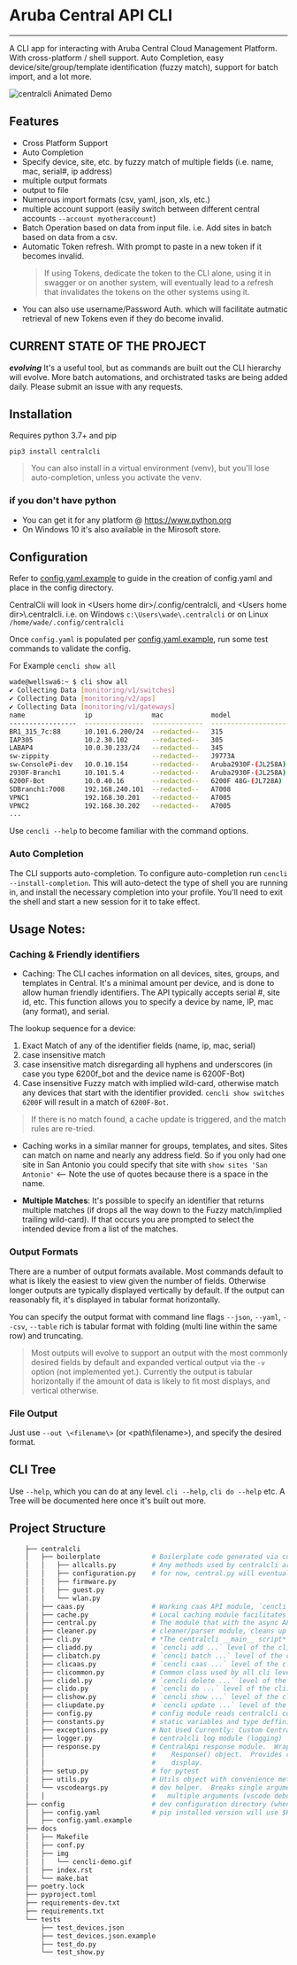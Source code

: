 # Aruba Central API CLI

---

A CLI app for interacting with Aruba Central Cloud Management Platform. With cross-platform / shell support. Auto Completion, easy device/site/group/template identification (fuzzy match), support for batch import, and a lot more.

![centralcli Animated Demo](docs/img/cencli-demo.gif)

## Features
- Cross Platform Support
- Auto Completion
- Specify device, site, etc. by fuzzy match of multiple fields (i.e. name, mac, serial#, ip address)
- multiple output formats
- output to file
- Numerous import formats (csv, yaml, json, xls, etc.)
- multiple account support (easily switch between different central accounts `--account myotheraccount`)
- Batch Operation based on data from input file.  i.e. Add sites in batch based on data from a csv.
- Automatic Token refresh.  With prompt to paste in a new token if it becomes invalid.
  > If using Tokens, dedicate the token to the CLI alone, using it in swagger or on another system, will eventually lead to a refresh that invalidates the tokens on the other systems using it.
- You can also use username/Password Auth. which will facilitate autmatic retrieval of new Tokens even if they do become invalid.

## CURRENT STATE OF THE PROJECT

***evolving***  It's a useful tool, but as commands are built out the CLI hierarchy will evolve.  More batch automations, and orchistrated tasks are being added daily.  Please submit an issue with any requests.

## Installation

Requires python 3.7+ and pip

`pip3 install centralcli`

> You can also install in a virtual environment (venv), but you'll lose auto-completion, unless you activate the venv.

### if you don't have python

- You can get it for any platform @ https://www.python.org
- On Windows 10 it's also available in the Mirosoft store.


## Configuration

Refer to [config.yaml.example](config/config.yaml.example) to guide in the creation of config.yaml and place in the config directory.

CentralCli will look in \<Users home dir\>/.config/centralcli, and \<Users home dir\>\\.centralcli.
i.e. on Windows `c:\Users\wade\.centralcli` or on Linux `/home/wade/.config/centralcli`

Once `config.yaml` is populated per [config.yaml.example](config/config.yaml.example), run some test commands to validate the config.

For Example `cencli show all`

```bash
wade@wellswa6:~ $ cli show all
✔ Collecting Data [monitoring/v1/switches]
✔ Collecting Data [monitoring/v2/aps]
✔ Collecting Data [monitoring/v1/gateways]
name               ip               mac            model                 group          site     serial      type     labels       version                status
-----------------  ---------------  -------------  --------------------  -------------  -------  ----------  -------  -----------  ---------------------  --------
BR1_315_7c:88      10.101.6.200/24  --redacted--   315                   Branch1        Antigua  -redacted-  ap       Branch View  8.7.1.1_78245          Up
IAP305             10.2.30.102      --redacted--   305                   TemplateGroup           -redacted-  ap                    6.5.1.0-4.3.1.2_58595  Down
LABAP4             10.0.30.233/24   --redacted--   345                   WadeLab                 -redacted-  ap                    8.7.1.0_77203          Down
sw-zippity                          --redacted--   J9773A                WadeLab                 -redacted-  SW                    16.10.000x             Down
sw-ConsolePi-dev   10.0.10.154      --redacted--   Aruba2930F-(JL258A)   WadeLab        WadeLab  -redacted-  SW                    16.10.0011             Down
2930F-Branch1      10.101.5.4       --redacted--   Aruba2930F-(JL258A)   Branch1        Antigua  -redacted-  SW       Branch View  16.10.0007             Up
6200F-Bot          10.0.40.16       --redacted--   6200F 48G-(JL728A)    WadeLab        WadeLab  -redacted-  CX                    10.06.0010             Up
SDBranch1:7008     192.168.240.101  --redacted--   A7008                 Branch1        Antigua  -redacted-  gateway  Branch View  8.5.0.0-2.0.0.6_76205  Up
VPNC1              192.168.30.201   --redacted--   A7005                 WadeLab        WadeLab  -redacted-  gateway  Branch View  8.6.0.4-2.2.0.3_77966  Up
VPNC2              192.168.30.202   --redacted--   A7005                 WadeLab        WadeLab  -redacted-  gateway  Branch View  8.6.0.4-2.2.0.3_77966  Up
...

```

Use `cencli --help` to become familiar with the command options.

### Auto Completion
The CLI supports auto-completion.  To configure auto-completion run `cencli --install-completion`.  This will auto-detect the type of shell you are running in, and install the necessary completion into your profile.  You'll need to exit the shell and start a new session for it to take effect.

## Usage Notes:

### Caching & Friendly identifiers
- Caching: The CLI caches information on all devices, sites, groups, and templates in Central.  It's a minimal amount per device, and is done to allow human friendly identifiers.  The API typically accepts serial #, site id, etc.  This function allows you to specify a device by name, IP, mac (any format), and serial.

The lookup sequence for a device:

  1. Exact Match of any of the identifier fields (name, ip, mac, serial)
  2. case insensitive match
  3. case insensitive match disregarding all hyphens and underscores (in case you type 6200f_bot and the device name is 6200F-Bot)
  4. Case insensitive Fuzzy match with implied wild-card, otherwise match any devices that start with the identifier provided. `cencli show switches 6200F` will result in a match of `6200F-Bot`.


> If there is no match found, a cache update is triggered, and the match rules are re-tried.

- Caching works in a similar manner for groups, templates, and sites.  Sites can match on name and nearly any address field.  So if you only had one site in San Antonio you could specify that site with `show sites 'San Antonio'`  \<-- Note the use of quotes because there is a space in the name.

- **Multiple Matches**:  It's possible to specify an identifier that returns multiple matches (if drops all the way down to the Fuzzy match/implied trailing wild-card).  If that occurs you are prompted to select the intended device from a list of the matches.

### Output Formats

There are a number of output formats available.  Most commands default to what is likely the easiest to view given the number of fields.  Otherwise longer outputs are typically displayed vertically by default.  If the output can reasonably fit, it's displayed in tabular format horizontally.

You can specify the output format with command line flags `--json`, `--yaml`, `--csv`, `--table`  rich is tabular format with folding (multi line within the same row) and truncating.

> Most outputs will evolve to support an output with the most commonly desired fields by default and expanded vertical output via the `-v` option (not implemented yet.).  Currently the output is tabular horizontally if the amount of data is likely to fit most displays, and vertical otherwise.

### File Output

Just use `--out \<filename\>` (or \<path\\filename\>), and specify the desired format.

## CLI Tree

Use `--help`, which you can do at any level.  `cli --help`, `cli do --help` etc.  A Tree will be documented here once it's built out more.

## Project Structure

```bash
    ├── centralcli
    │   ├── boilerplate             # Boilerplate code generated via custom script from JSON schema files.
    │   │   ├── allcalls.py         # Any methods used by centralcli are pulled out and placed in central.py
    │   │   ├── configuration.py    # for now, central.py will eventually be broken out into diff modules.
    │   │   ├── firmware.py
    │   │   ├── guest.py
    │   │   └── wlan.py
    │   ├── caas.py                 # Working caas API module, `cencli caas ...` (hidden command)
    │   ├── cache.py                # Local caching module facilitates use of device name / fuzzy match in commands
    │   ├── central.py              # The module that with the async API calls for Aruba Central
    │   ├── cleaner.py              # cleaner/parser module, cleans up output.
    │   ├── cli.py                  # *The centralcli __main__ script*
    │   ├── cliadd.py               # `cencli add ...` level of the cli
    │   ├── clibatch.py             # `cencli batch ...` level of the cli
    │   ├── clicaas.py              # `cencli caas ...` level of the cli (hidden)
    │   ├── clicommon.py            # Common class used by all cli levels (callbacks and output display)
    │   ├── clidel.py               # `cencli delete ...` level of the cli
    │   ├── clido.py                # `cencli do ...` level of the cli.  These commands will move to level 1 eventually.
    │   ├── clishow.py              # `cencli show ...` level of the cli
    │   ├── cliupdate.py            # `cencli update ...` level of the cli
    │   ├── config.py               # config module reads centralcli config file / and any import files.
    │   ├── constants.py            # static variables and type deffinitions
    │   ├── exceptions.py           # Not Used Currently: Custom CentralApi exceptions
    │   ├── logger.py               # centralcli log module (logging)
    │   ├── response.py             # CentralApi response module.  Wraps aiohttp response and any other data sent to
    │   │                           #    Response() object.  Provides consistent set of attributes for eval during
    │   │                           #    display.
    │   ├── setup.py                # for pytest
    │   ├── utils.py                # Utils object with convenience methods.  A class just for the sake of namespace.
    │   └── vscodeargs.py           # dev helper.  Breaks single argument (how vscode represents args) into
    │   │                           #   multiple arguments (vscode debugger)
    ├── config                      # dev configuration directory (when running from git cloned repo)
    │   ├── config.yaml             # pip installed version will use $HOME/.config/centralcli on POSIX or %HOME%\.centralcli on Win
    │   ├── config.yaml.example
    ├── docs
    │   ├── Makefile
    │   ├── conf.py
    │   ├── img
    │   │   └── cencli-demo.gif
    │   ├── index.rst
    │   └── make.bat
    ├── poetry.lock
    ├── pyproject.toml
    ├── requirements-dev.txt
    ├── requirements.txt
    └── tests
        ├── test_devices.json
        ├── test_devices.json.example
        ├── test_do.py
        └── test_show.py
```
